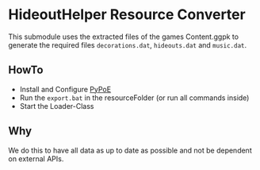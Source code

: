 # HideoutHelper Resource Converter

This submodule uses the extracted files of the games Content.ggpk to generate the required files ``decorations.dat``, ``hideouts.dat`` and ``music.dat``.

## HowTo

- Install and Configure [PyPoE](https://github.com/OmegaK2/PyPoE)
- Run the ``export.bat`` in the resourceFolder (or run all commands inside)
- Start the Loader-Class

## Why

We do this to have all data as up to date as possible and not be dependent on external APIs.
